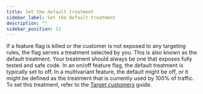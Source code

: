 ```yaml
---
title: Set the default treatment
sidebar_label: Set the default treatment
description: ""
sidebar_position: 11
---
```


If a feature flag is killed or the customer is not exposed to any targeting rules, the flag serves a treatment selected by you. This is also known as the default treatment. Your treatment should always be one that exposes fully tested and safe code. In an on/off feature flag, the default treatment is typically set to off. In a multivariant feature, the default might be off, or it might be defined as the treatment that is currently used by 100% of traffic. To set this treatment, refer to the [Target customers](/docs/feature-management-experimentation/feature-management/define-feature-flag-treatments-and-targeting) guide.

<!-- future proposed rewrite, combining two articles (https://help.split.io/hc/en-us/articles/360020528192-Default-treatment, https://help.split.io/hc/en-us/articles/360020527672-Set-the-default-treatment) :

The default treatment is returned by the SDK in the following scenarios:

* **The end user does not meet any defined conditions:** The default treatment is shown to end users who do not meet any of the conditions in the targeting rules.

* **The flag is killed:** If a particular feature flag is killed, the default treatment overrides the existing targeting rules and is returned for **all** customers.

Therefore, if a feature flag is killed or the customer is not exposed to any targeting rules, the flag serves a treatment selected by you. This is also known as the default treatment.

:::tip[Tip]
While you can set any of the treatments in your targeting rules as the default,
your default treatment should always be one that exposes fully tested and safe code.
* In an **on/off** feature flag, the default treatment is typically set to **'off'**.
* In a multivariant feature flag, the default might be **'off'**, or it might be defined as the treatment that is currently used by 100% of traffic.
* At the start of a percentage rollout, we recommend choosing the safest treatment for your customers as the default treatment (that is, **'off'** or **'old version'**).
* At the end of a percentage rollout (at 100% rolled out), you may want to make the new experience the default in case the feature is accidentally killed before being removed.

To set this treatment, refer to the [Target customers](/docs/feature-management-experimentation/feature-management/define-feature-flag-treatments-and-targeting) guide.
:::

-->